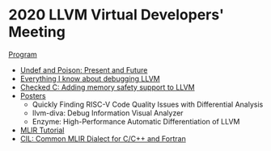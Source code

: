 # 2020 LLVM Virtual Developers' Meeting

[Program](https://llvm.org/devmtg/2020-09/program/)

- [Undef and Poison: Present and Future](compilers/llvm/devmtg_2020-10/undef_and_poison.md)
- [Everything I know about debugging LLVM](compilers/llvm/devmtg_2020-10/debugging_llvm.md)
- [Checked C: Adding memory safety support to LLVM](compilers/llvm/devmtg_2020-10/checked_c_memory_safety.md)
- [Posters](compilers/llvm/devmtg_2020-10/posters.md)
  - Quickly Finding RISC-V Code Quality Issues with Differential Analysis
  - llvm-diva: Debug Information Visual Analyzer
  - Enzyme: High-Performance Automatic Differentiation of LLVM
- [MLIR Tutorial](compilers/llvm/devmtg_2020-10/mlir_tutorial.md)
- [CIL: Common MLIR Dialect for C/C++ and Fortran](compilers/llvm/devmtg_2020-10/cil_mlir_dialect.md)
